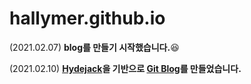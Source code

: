 # hallymer.github.io
(2021.02.07) **blog를 만들기 시작했습니다.**:laughing:

(2021.02.10) **[Hydejack][hydejack]을 기반으로 [Git Blog][blog]를 만들었습니다.**

[hydejack]: http://themes.jekyllrc.org/hydejack/
[blog]: hallymer.github.io
